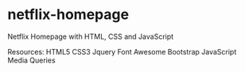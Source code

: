 # netflix-homepage
Netflix Homepage with HTML, CSS and JavaScript 

Resources:
HTML5
CSS3
Jquery
Font Awesome 
Bootstrap
JavaScript
Media Queries
